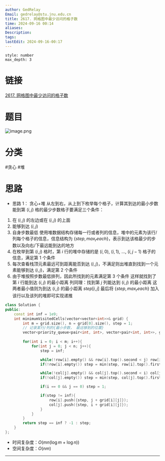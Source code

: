 ```yaml
---
author: GedRelay
Email: gedrelay@stu.jnu.edu.cn
title: 2617. 网格图中最少访问的格子数
time: 2024-09-16 00:14
aliases: 
Description: 
tags: 
lastEdit: 2024-09-16-00:17
---
```


```toc
style: number
max_depth: 3
```

# 链接
[2617. 网格图中最少访问的格子数](https://leetcode.cn/problems/minimum-number-of-visited-cells-in-a-grid/) 

# 题目
![image.png](https://ged-pic-bed.oss-cn-guangzhou.aliyuncs.com/img/202409160014187.png)


# 分类
#贪心 #堆 

# 思路
- 思路 1：
贪心+堆
从左到右，从上到下枚举每个格子，计算其到达的最小步数
能到第 $(i,j)$ 格的最少步数格子要满足三个条件： 
1. 在 $(i,j)$ 的左边或在 $(i,j)$ 的上面
2. 能够到达 $(i,j)$ 
3. 自身步数最低
使用堆数据结构存储每一行或者列的信息，堆中的元素为该行/列每个格子的信息，信息结构为 $\{step, max_reach\}$，表示到达该格最少的步数以及向右/下最远能到达的地方
1. 在枚举到第 $(i,j)$ 格时，第 $i$ 行的堆中存储的是 $(i,0)$, $(i,1)$, $...$, $(i,j-1)$ 格子的信息，满足第 $1$ 个条件
2. 每次查看栈顶元素最远可到距离能否到达 $(i,j)$，不满足则出堆直到找到一个元素能够到达 $(i,j)$，满足第 $2$ 个条件
3. 由于堆按照步数最低排列，因此所找到的元素满足第 $3$ 个条件
这样就找到了第 $i$ 行能到达 $(i,j)$ 的最小距离
列同理：找到第 $j$ 列能达到 $(i,j)$ 的最小距离
这两者最小值则为到达 $(i,j)$ 的最小距离 $step[i,j]$ 
最后将 $\{step, max_reach\}$ 加入该行以及该列的堆即可实现递推

```cpp
class Solution {
public:
    const int inf = 1e9;
    int minimumVisitedCells(vector<vector<int>>& grid) {
        int m = grid.size(), n = grid[0].size(), step = 1;
        // 记录某行/列的{最小步数， 最远够到的位置}
        vector<priority_queue<pair<int, int>, vector<pair<int, int>>, greater<>>> row(m), col(n);
        
        for(int i = 0; i < m; i++){
            for(int j = 0; j < n; j++){
                step = inf;

                while(!row[i].empty() && row[i].top().second < j) row[i].pop();
                if(!row[i].empty()) step = min(step, row[i].top().first + 1);

                while(!col[j].empty() && col[j].top().second < i) col[j].pop();
                if(!col[j].empty()) step = min(step, col[j].top().first + 1);

                if(i == 0 && j == 0) step = 1;

                if(step != inf){
                    row[i].push({step, j + grid[i][j]});
                    col[j].push({step, i + grid[i][j]});
                }
            }
        }
        return step == inf ? -1 : step;
    }
};
```


- 时间复杂度：${O\left( mn\left( \log m+\log n \right)  \right)  }$ 
- 空间复杂度：${O\left( nm \right)  }$ 


---

